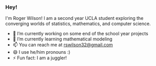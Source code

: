 ### Hey!

I'm Roger Wilson! I am a second year UCLA student exploring the converging worlds of statistics, mathematics, and computer science.
- 🔭 I’m currently working on some end of the school year projects
- 🌱 I’m currently learning mathematical modeling
- 📫 You can reach me at <a href="rswilson32@gmail.com">rswilson32@gmail.com</a>
- 😄 I use he/him pronouns :)
- ⚡ Fun fact: I am a juggler!
